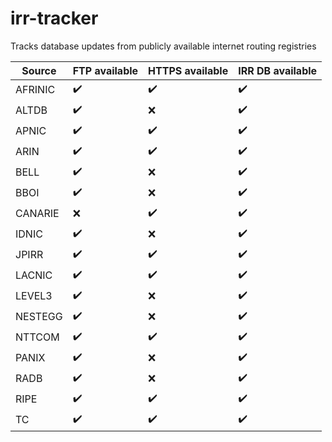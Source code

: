 # irr-tracker
Tracks database updates from publicly available internet routing registries 

<!--- details anchor -->
| Source | FTP available | HTTPS available | IRR DB available
| --- | --- | --- | --- |
| AFRINIC | :heavy_check_mark: | :heavy_check_mark: | :heavy_check_mark: |
| ALTDB | :heavy_check_mark: | :x: | :heavy_check_mark: |
| APNIC | :heavy_check_mark: | :heavy_check_mark: | :heavy_check_mark: |
| ARIN | :heavy_check_mark: | :heavy_check_mark: | :heavy_check_mark: |
| BELL | :heavy_check_mark: | :x: | :heavy_check_mark: |
| BBOI | :heavy_check_mark: | :x: | :heavy_check_mark: |
| CANARIE | :x: | :heavy_check_mark: | :heavy_check_mark: |
| IDNIC | :heavy_check_mark: | :x: | :heavy_check_mark: |
| JPIRR | :heavy_check_mark: | :heavy_check_mark: | :heavy_check_mark: |
| LACNIC | :heavy_check_mark: | :heavy_check_mark: | :heavy_check_mark: |
| LEVEL3 | :heavy_check_mark: | :x: | :heavy_check_mark: |
| NESTEGG | :heavy_check_mark: | :x: | :heavy_check_mark: |
| NTTCOM | :heavy_check_mark: | :heavy_check_mark: | :heavy_check_mark: |
| PANIX | :heavy_check_mark: | :x: | :heavy_check_mark: |
| RADB | :heavy_check_mark: | :x: | :heavy_check_mark: |
| RIPE | :heavy_check_mark: | :heavy_check_mark: | :heavy_check_mark: |
| TC | :heavy_check_mark: | :heavy_check_mark: | :heavy_check_mark: |
<!--- details anchor -->
